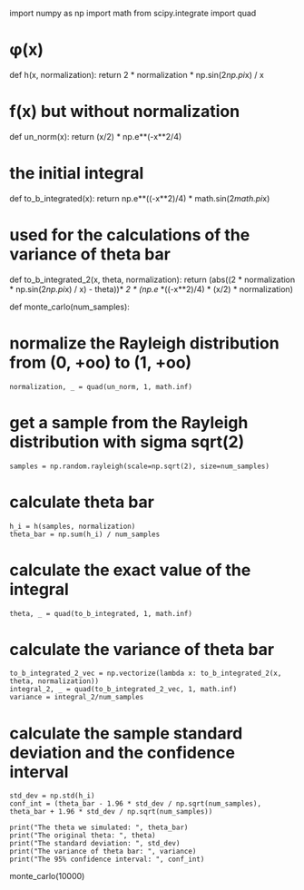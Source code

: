 import numpy as np
import math
from scipy.integrate import quad


# φ(x)
def h(x, normalization):
    return 2 * normalization * np.sin(2*np.pi*x) / x


# f(x) but without normalization
def un_norm(x):
    return (x/2) * np.e**(-x**2/4)


# the initial integral
def to_b_integrated(x):
    return np.e**((-x**2)/4) * math.sin(2*math.pi*x)


# used for the calculations of the variance of theta bar
def to_b_integrated_2(x, theta, normalization):
    return (abs((2 * normalization * np.sin(2*np.pi*x) / x) - theta))* *2 * (np.e* *((-x**2)/4) * (x/2) * normalization)


def monte_carlo(num_samples):

# normalize the Rayleigh distribution from (0, +oo) to (1, +oo)
    normalization, _ = quad(un_norm, 1, math.inf)
# get a sample from the Rayleigh distribution with sigma sqrt(2)
    samples = np.random.rayleigh(scale=np.sqrt(2), size=num_samples)

# calculate theta bar
    h_i = h(samples, normalization)
    theta_bar = np.sum(h_i) / num_samples

# calculate the exact value of the integral
    theta, _ = quad(to_b_integrated, 1, math.inf)

# calculate the variance of theta bar
    to_b_integrated_2_vec = np.vectorize(lambda x: to_b_integrated_2(x, theta, normalization))
    integral_2, _ = quad(to_b_integrated_2_vec, 1, math.inf)
    variance = integral_2/num_samples

# calculate the sample standard deviation and the confidence interval
    std_dev = np.std(h_i)
    conf_int = (theta_bar - 1.96 * std_dev / np.sqrt(num_samples), theta_bar + 1.96 * std_dev / np.sqrt(num_samples))

    print("The theta we simulated: ", theta_bar)
    print("The original theta: ", theta)
    print("The standard deviation: ", std_dev)
    print("The variance of theta bar: ", variance)
    print("The 95% confidence interval: ", conf_int)


monte_carlo(10000)
